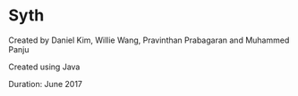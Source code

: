 # Syth
Created by Daniel Kim, Willie Wang, Pravinthan Prabagaran and Muhammed Panju

Created using Java

Duration: June 2017


